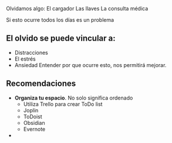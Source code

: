 Olvidamos algo:
El cargador
Las llaves
La consulta médica

Si esto ocurre todos los días es un problema

## El olvido se puede vincular a:

- Distracciones
- El estrés
- Ansiedad
Entender por que ocurre esto, nos permitirá mejorar.

## Recomendaciones
- **Organiza tu espacio**. No solo significa ordenado
	- Utiliza Trello para crear ToDo list
	- Joplin
	- ToDoist
	- Obsidian
	- Evernote
- 
